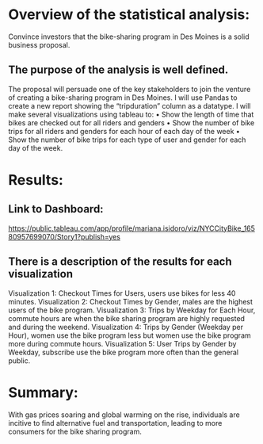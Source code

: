 # Overview of the statistical analysis:
Convince investors that the bike-sharing program in Des Moines is a solid business proposal.
## The purpose of the analysis is well defined. 
The proposal will persuade one of the key stakeholders to join the venture of creating a bike-sharing program in Des Moines. I will use Pandas to create a new report showing the “tripduration” column as a datatype. I will make several visualizations using tableau to:
•	Show the length of time that bikes are checked out for all riders and genders
•	Show the number of bike trips for all riders and genders for each hour of each day of the week
•	Show the number of bike trips for each type of user and gender for each day of the week.
# Results:
## Link to Dashboard:
https://public.tableau.com/app/profile/mariana.isidoro/viz/NYCCityBike_16580957699070/Story1?publish=yes

## There is a description of the results for each visualization 
Visualization 1: Checkout Times for Users, users use bikes for less 40 minutes.
Visualization 2: Checkout Times by Gender, males are the highest users of the bike program. 
Visualization 3: Trips by Weekday for Each Hour, commute hours are when the bike sharing program are highly requested and during the weekend. 
Visualization 4: Trips by Gender (Weekday per Hour), women use the bike program less but women use the bike program more during commute hours. 
Visualization 5: User Trips by Gender by Weekday, subscribe use the bike program more often than the general public. 

# Summary:
With gas prices soaring and global warming on the rise, individuals are incitive to find alternative fuel and transportation, leading to more consumers for the bike sharing program.
